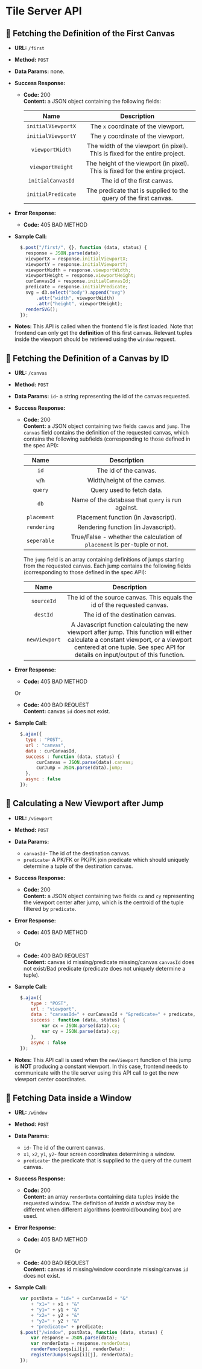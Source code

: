 # Tile Server API
**:small_orange_diamond: Fetching the Definition of the First Canvas**
----
* **URL:**  `/first`

* **Method:** `POST`

* **Data Params:** none.

* **Success Response:**

  * **Code:** 200 <br />
    **Content:** a JSON object containing the following fields:
    
    |Name|Description|
    |:---:|:---:|
    |`initialViewportX`|The `x` coordinate of the viewport. |
    |`initialViewportY`|The `y` coordinate of the viewport. |
    |`viewportWidth`|The width of the viewport (in pixel). This is fixed for the entire project.|
    |`viewportHeight`|The height of the viewport (in pixel). This is fixed for the entire project.|
    |`initialCanvasId`|The id of the first canvas. |
    |`initialPredicate`|The predicate that is supplied to the query of the first canvas. |
 
* **Error Response:**
  * **Code:** 405 BAD METHOD <br />

* **Sample Call:**
  ```javascript
    $.post("/first/", {}, function (data, status) {
      response = JSON.parse(data);
      viewportX = response.initialViewportX;
      viewportY = response.initialViewportY;
      viewportWidth = response.viewportWidth;
      viewportHeight = response.viewportHeight;
      curCanvasId = response.initialCanvasId;
      predicate = response.initialPredicate;
      svg = d3.select("body").append("svg")
          .attr("width", viewportWidth)
          .attr("height", viewportHeight);
      renderSVG();
    });
  ```

* **Notes:**
  This API is called when the frontend file is first loaded. Note that frontend can only get the **definition** of this first canvas. Relevant tuples inside the viewport should be retrieved using the `window` request.  

**:small_orange_diamond: Fetching the Definition of a Canvas by ID**
----
* **URL:**  `/canvas`

* **Method:** `POST`

* **Data Params:** `id`- a string representing the id of the canvas requested.

* **Success Response:**

  * **Code:** 200 <br />
    **Content:** a JSON object containing two fields `canvas` and `jump`. The `canvas` field contains the definition of the requested canvas, which contains the following subfields (corresponding to those defined in the spec API):
    
    |Name|Description|
    |:---:|:---:|
    |`id`|The id of the canvas. |
    |`w`/`h`|Width/height of the canvas. |
    |`query`|Query used to fetch data. |
    |`db`|Name of the database that `query` is run against.|
    |`placement`|Placement function (in Javascript).|
    |`rendering`|Rendering function (in Javascript).|
    |`seperable`|True/False - whether the calculation of `placement` is per-tuple or not.|
    
     The `jump` field is an array containing definitions of jumps starting from the requested canvas. Each jump contains the following fields (corresponding to those defined in the spec API):
   
    |Name|Description|
    |:---:|:---:|
    |`sourceId`|The id of the source canvas. This equals the id of the requested canvas. |
    |`destId`|The id of the destination canvas. |
    |`newViewport`|A Javascript function calculating the new viewport after jump. This function will either calculate a constant viewport, or a viewport centered at one tuple. See spec API for details on input/output of this function.|

   
* **Error Response:**
  * **Code:** 405 BAD METHOD <br />
  
  Or
  
  * **Code:** 400 BAD REQUEST <br/> 
    **Content:** canvas `id` does not exist.

* **Sample Call:**
  ```javascript          
    $.ajax({
      type : "POST",
      url : "canvas",
      data : curCanvasId,
      success : function (data, status) {
          curCanvas = JSON.parse(data).canvas;
          curJump = JSON.parse(data).jump;
      },
      async : false
    });
  ```
  
**:small_orange_diamond: Calculating a New Viewport after Jump**
----
* **URL:**  `/viewport`

* **Method:** `POST`

* **Data Params:** 
  * `canvasId`- The id of the destination canvas.
  * `predicate`- A PK/FK or PK/PK join predicate which should uniquely determine a tuple of the destination canvas. 

* **Success Response:**

  * **Code:** 200 <br />
    **Content:** a JSON object containing two fields `cx` and `cy` representing the viewport center after jump, which is the centroid of the tuple filtered by `predicate`. 
    
* **Error Response:**
  * **Code:** 405 BAD METHOD <br />
  
  Or
  * **Code:** 400 BAD REQUEST <br />
    **Content:** canvas id missing/predicate missing/canvas `canvasId` does not exist/Bad predicate (predicate does not uniquely determine a tuple).

* **Sample Call:**
  ```javascript
    $.ajax({
        type : "POST",
        url : "viewport",
        data : "canvasId=" + curCanvasId + "&predicate=" + predicate,
        success : function (data, status) {
            var cx = JSON.parse(data).cx;
            var cy = JSON.parse(data).cy;
        },
        async : false
    });
  ```

* **Notes:**
  This API call is used when the `newViewport` function of this jump is **NOT** producing a constant viewport. In this case, frontend needs to communicate with the tile server using this API call to get the new viewport center coordinates. 


**:small_orange_diamond: Fetching Data inside a Window**
----
* **URL:**  `/window`

* **Method:** `POST`

* **Data Params:** 
  * `id`- The id of the current canvas. 
  * `x1`, `x2`, `y1`, `y2`- four screen coordinates determining a window. 
  * `predicate`- the predicate that is supplied to the query of the current canvas.

* **Success Response:**

  * **Code:** 200 <br />
    **Content:** an array `renderData` containing data tuples inside the requested window. The definition of *inside a window* may be different when different algorithms (centroid/bounding box) are used. 
    
* **Error Response:**
  * **Code:** 405 BAD METHOD <br />
  
  Or
  * **Code:** 400 BAD REQUEST <br />
    **Content:** canvas id missing/window coordinate missing/canvas `id` does not exist.

* **Sample Call:**
  ```javascript
    var postData = "id=" + curCanvasId + "&"
        + "x1=" + x1 + "&"
        + "y1=" + y1 + "&"
        + "x2=" + y2 + "&"
        + "y2=" + y2 + "&"
        + "predicate=" + predicate;
    $.post("/window", postData, function (data, status) {
        var response = JSON.parse(data);
        var renderData = response.renderData;
        renderFunc(svgs[i][j], renderData);
        registerJumps(svgs[i][j], renderData);
    });
  ```

